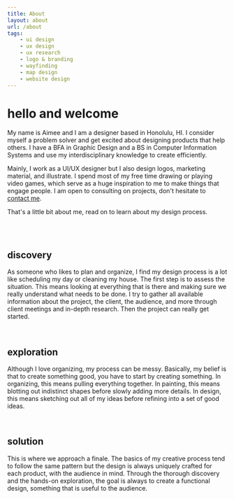 ```yaml
---
title: About
layout: about
url: /about
tags:
    - ui design
    - ux design
    - ux research
    - logo & branding
    - wayfinding
    - map design
    - website design
---
```


# hello and welcome

My name is Aimee and I am a designer based in Honolulu, HI. I consider myself a problem solver and get excited about designing products that help others. I have a BFA in Graphic Design and a BS in Computer Information Systems and use my interdisciplinary knowledge to create efficiently.

Mainly, I work as a UI/UX designer but I also design logos, marketing material, and illustrate. I spend most of my free time drawing or playing video games, which serve as a huge inspiration to me to make things that engage people. I am open to consulting on projects, don't hesitate to [contact me](/contact).

That's a little bit about me, read on to learn about my design process.

<br><br>

## discovery

As someone who likes to plan and organize, I find my design process is a lot like scheduling my day or cleaning my house. The first step is to assess the situation. This means looking at everything that is there and making sure we really understand what needs to be done. I try to gather all available information about the project, the client, the audience, and more through client meetings and in-depth research. Then the project can really get started.

<br>

## exploration

Although I love organizing, my process can be messy. Basically, my belief is that to create something good, you have to start by creating something. In organizing, this means pulling everything together. In painting, this means blotting out indistinct shapes before slowly adding more details. In design, this means sketching out all of my ideas before refining into a set of good ideas.

<br>

## solution

This is where we approach a finale. The basics of my creative process tend to follow the same pattern but the design is always uniquely crafted for each product, with the audience in mind. Through the thorough discovery and the hands-on exploration, the goal is always to create a functional design, something that is useful to the audience.
